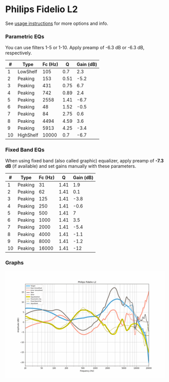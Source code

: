 # Philips Fidelio L2
See [usage instructions](https://github.com/jaakkopasanen/AutoEq#usage) for more options and info.

### Parametric EQs
You can use filters 1-5 or 1-10. Apply preamp of -6.3 dB or -6.3 dB, respectively.

|   # | Type      |   Fc (Hz) |    Q |   Gain (dB) |
|-----|-----------|-----------|------|-------------|
|   1 | LowShelf  |       105 | 0.7  |         2.3 |
|   2 | Peaking   |       153 | 0.51 |        -5.2 |
|   3 | Peaking   |       431 | 0.75 |         6.7 |
|   4 | Peaking   |       742 | 0.89 |         2.4 |
|   5 | Peaking   |      2558 | 1.41 |        -6.7 |
|   6 | Peaking   |        48 | 1.52 |        -0.5 |
|   7 | Peaking   |        84 | 2.75 |         0.6 |
|   8 | Peaking   |      4494 | 4.59 |         3.6 |
|   9 | Peaking   |      5913 | 4.25 |        -3.4 |
|  10 | HighShelf |     10000 | 0.7  |        -6.7 |

### Fixed Band EQs
When using fixed band (also called graphic) equalizer, apply preamp of **-7.3 dB** (if available) and set gains manually with these parameters.

|   # | Type    |   Fc (Hz) |    Q |   Gain (dB) |
|-----|---------|-----------|------|-------------|
|   1 | Peaking |        31 | 1.41 |         1.9 |
|   2 | Peaking |        62 | 1.41 |         0.1 |
|   3 | Peaking |       125 | 1.41 |        -3.8 |
|   4 | Peaking |       250 | 1.41 |        -0.6 |
|   5 | Peaking |       500 | 1.41 |         7   |
|   6 | Peaking |      1000 | 1.41 |         3.5 |
|   7 | Peaking |      2000 | 1.41 |        -5.4 |
|   8 | Peaking |      4000 | 1.41 |        -1.1 |
|   9 | Peaking |      8000 | 1.41 |        -1.2 |
|  10 | Peaking |     16000 | 1.41 |       -12   |

### Graphs
![](./Philips%20Fidelio%20L2.png)
